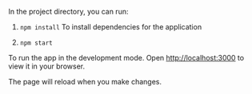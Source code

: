 

In the project directory, you can run:

1. `npm install`
To install dependencies for the application

2.  `npm start`

To run the app in the development mode.
Open [http://localhost:3000](http://localhost:3000) to view it in your browser.

The page will reload when you make changes.

 
